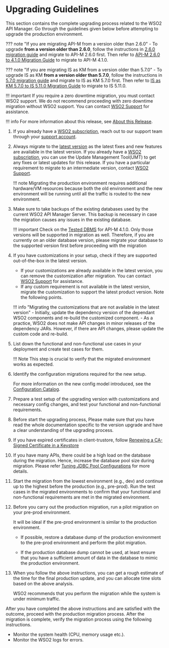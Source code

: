 # Upgrading Guidelines

This section contains the complete upgrading process related to the WSO2 API Manager.
Go through the guidelines given below before attempting to upgrade the production environment.

??? note "If you are migrating API-M from a version older than 2.6.0"
    - To upgrade **from a version older than 2.6.0**, follow the instructions in [2.6.0 migration guide](https://docs.wso2.com/display/AM260/Upgrading+from+the+Previous+Release) and migrate to API-M 2.6.0 first. Then refer to [API-M 2.6.0 to 4.1.0 Migration Guide]({{base_path}}/install-and-setup/upgrading-wso2-api-manager/260-to-410/upgrading-from-260-to-410/) to migrate to API-M 4.1.0.

??? note "If you are migrating IS as KM from a version older than 5.7.0"
    - To upgrade IS as KM **from a version older than 5.7.0**, follow the instructions in [5.7.0 migration guide](https://docs.wso2.com/display/AM260/Upgrading+from+the+Previous+Release+when+WSO2+IS+is+the+Key+Manager) and migrate to IS as KM 5.7.0 first. Then refer to [IS as KM 5.7.0 to IS 5.11.0 Migration Guide]({{base_path}}/install-and-setup/upgrading-wso2-is-as-key-manager/upgrading-from-is-km-570-to-is-5110/) to migrate to IS 5.11.0.

!!! important
    If you require a zero downtime migration, you must contact WSO2 support. We do not recommend proceeding with zero downtime migration without WSO2 support. 
    You can contact [WSO2 Support](https://support.wso2.com/jira/secure/Dashboard.jspa) for assistance.

!!! info
    For more information about this release, see [About this Release]({{base_path}}/get-started/about-this-release).


1.  If you already have a [WSO2 subscription](https://wso2.com/subscription), reach out to our support team through 
your [support account](https://support.wso2.com/jira/secure/Dashboard.jspa).

2.  Always migrate to the [latest version](https://wso2.com/api-management/) 
    as the latest fixes and new features are available in the latest version. If you already have a [WSO2 subscription](https://wso2.com/subscription), you can use the Update Management Tool(UMT) to get any fixes or latest updates for this release. If you have a particular requirement to migrate to an intermediate version, contact [WSO2 Support](https://support.wso2.com/jira/secure/Dashboard.jspa).

    !!! note
        Migrating the production environment requires additional hardware/VM resources because both the old environment and the new environment will be running until all the traffic is routed to the new environment.

3.  Make sure to take backups of the existing databases used by the current WSO2 API Manager Server. This backup is necessary in case the migration causes any issues in the existing database.

    !!! important
        Check on the [Tested DBMS]({{base_path}}/install-and-setup/setup/reference/product-compatibility/#tested-dbmss) for API-M 4.1.0. Only those versions will be supported in migration as well. 
        Therefore, if you are currently on an older database version, please migrate your database to the supported version first before proceeding with the migration

3. If you have customizations in your setup, check if they are supported out-of-the-box in the latest 
version.
    - If your customizations are already available in the latest version, you can remove the 
    customization after migration. You can contact [WSO2 Support](https://support.wso2.com/jira/secure/Dashboard.jspa)
     for assistance.
    - If any custom requirement is not available in the latest version, 
    migrate the customization to support the latest product version. Note the following points.
      
    !!! info "Migrating the customizations that are not available in the latest version"
        - Initially, update the dependency version of the 
        dependant WSO2 components and re-build the customized component.
        - As a practice, WSO2 does not make API changes in minor releases of the dependency JARs. However, if 
        there are API changes, please update the custom code and re-build.
                        
4.  List down the functional and non-functional use cases in your deployment and create test cases for them. 

    !!! Note
        This step is crucial to verify that the migrated environment works as expected.     

5.  Identify the configuration migrations required for the new setup. 

     For more information on the new config model introduced, see the [Configuration Catalog]({{base_path}}/reference/config-catalog).
        
6.  Prepare a test setup of the upgrading version with customizations and necessary config changes, and 
test your functional and non-functional requirements.
    
7.  Before start the upgrading process, Please make sure that you have read the whole documentation specific to the version upgrade and have a clear understanding of the upgrading process.

8. If you have expired certificates in client-trustore, follow [Renewing a CA-Signed Certificate in a Keystore]({{base_path}}/install-and-setup/setup/security/configuring-keystores/keystore-basics/renewing-a-ca-signed-certificate-in-a-keystore/#renewing-a-ca-signed-certificate-in-a-keystore)

9. If you have many APIs, there could be a high load on the database during the migration. Hence, increase the database pool size during migration. 
   Please refer [Tuning JDBC Pool Configurations]({{base_path}}/install-and-setup/setup/mi-setup/performance_tuning/jdbc_tuning/) for more details.
   
10.  Start the migration from the lowest environment (e.g., dev) and continue up to the highest before the production 
(e.g., pre-prod). Run the test cases in the migrated environments to confirm that your functional and non-functional requirements are met in the migrated environment.

11. Before you carry out the production migration, run a pilot migration on your pre-prod environment. 

    It will be ideal if the pre-prod environment is similar to the production environment.

    -  If possible, restore a database dump of the production environment to the pre-prod environment and perform the pilot migration.

    -  If the production database dump cannot be used, at least ensure that you have a sufficient amount of data in the database to mimic the production environment.
    
12. When you follow the above instructions, you can get a rough estimate of the time for the final production update, and you can allocate time slots based on the above analysis. 

    WSO2 recommends that you perform the migration while the system is under minimum traffic. 

After you have completed the above instructions and are satisfied with the outcome, proceed with the production migration process. After the migration is complete, verify the migration process using the following instructions.
    
-  Monitor the system health (CPU, memory usage etc.).
-  Monitor the WSO2 logs for errors.
